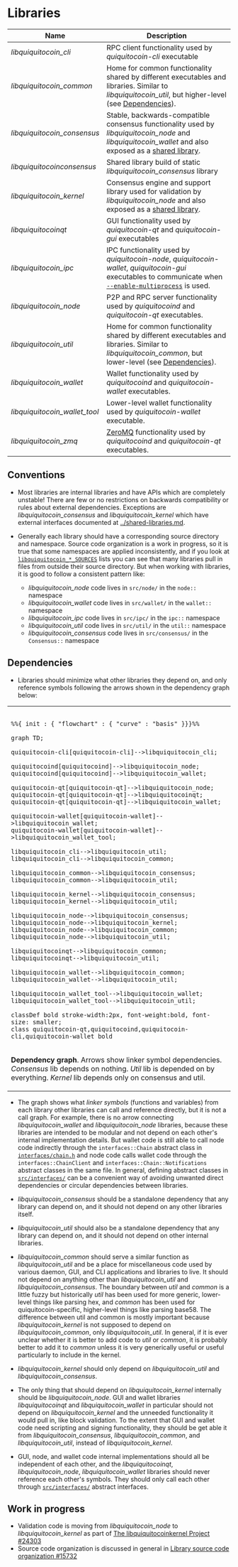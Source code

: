 # Libraries

| Name                     | Description |
|--------------------------|-------------|
| *libquiquitocoin_cli*         | RPC client functionality used by *quiquitocoin-cli* executable |
| *libquiquitocoin_common*      | Home for common functionality shared by different executables and libraries. Similar to *libquiquitocoin_util*, but higher-level (see [Dependencies](#dependencies)). |
| *libquiquitocoin_consensus*   | Stable, backwards-compatible consensus functionality used by *libquiquitocoin_node* and *libquiquitocoin_wallet* and also exposed as a [shared library](../shared-libraries.md). |
| *libquiquitocoinconsensus*    | Shared library build of static *libquiquitocoin_consensus* library |
| *libquiquitocoin_kernel*      | Consensus engine and support library used for validation by *libquiquitocoin_node* and also exposed as a [shared library](../shared-libraries.md). |
| *libquiquitocoinqt*           | GUI functionality used by *quiquitocoin-qt* and *quiquitocoin-gui* executables |
| *libquiquitocoin_ipc*         | IPC functionality used by *quiquitocoin-node*, *quiquitocoin-wallet*, *quiquitocoin-gui* executables to communicate when [`--enable-multiprocess`](multiprocess.md) is used. |
| *libquiquitocoin_node*        | P2P and RPC server functionality used by *quiquitocoind* and *quiquitocoin-qt* executables. |
| *libquiquitocoin_util*        | Home for common functionality shared by different executables and libraries. Similar to *libquiquitocoin_common*, but lower-level (see [Dependencies](#dependencies)). |
| *libquiquitocoin_wallet*      | Wallet functionality used by *quiquitocoind* and *quiquitocoin-wallet* executables. |
| *libquiquitocoin_wallet_tool* | Lower-level wallet functionality used by *quiquitocoin-wallet* executable. |
| *libquiquitocoin_zmq*         | [ZeroMQ](../zmq.md) functionality used by *quiquitocoind* and *quiquitocoin-qt* executables. |

## Conventions

- Most libraries are internal libraries and have APIs which are completely unstable! There are few or no restrictions on backwards compatibility or rules about external dependencies. Exceptions are *libquiquitocoin_consensus* and *libquiquitocoin_kernel* which have external interfaces documented at [../shared-libraries.md](../shared-libraries.md).

- Generally each library should have a corresponding source directory and namespace. Source code organization is a work in progress, so it is true that some namespaces are applied inconsistently, and if you look at [`libquiquitocoin_*_SOURCES`](../../src/Makefile.am) lists you can see that many libraries pull in files from outside their source directory. But when working with libraries, it is good to follow a consistent pattern like:

  - *libquiquitocoin_node* code lives in `src/node/` in the `node::` namespace
  - *libquiquitocoin_wallet* code lives in `src/wallet/` in the `wallet::` namespace
  - *libquiquitocoin_ipc* code lives in `src/ipc/` in the `ipc::` namespace
  - *libquiquitocoin_util* code lives in `src/util/` in the `util::` namespace
  - *libquiquitocoin_consensus* code lives in `src/consensus/` in the `Consensus::` namespace

## Dependencies

- Libraries should minimize what other libraries they depend on, and only reference symbols following the arrows shown in the dependency graph below:

<table><tr><td>

```mermaid

%%{ init : { "flowchart" : { "curve" : "basis" }}}%%

graph TD;

quiquitocoin-cli[quiquitocoin-cli]-->libquiquitocoin_cli;

quiquitocoind[quiquitocoind]-->libquiquitocoin_node;
quiquitocoind[quiquitocoind]-->libquiquitocoin_wallet;

quiquitocoin-qt[quiquitocoin-qt]-->libquiquitocoin_node;
quiquitocoin-qt[quiquitocoin-qt]-->libquiquitocoinqt;
quiquitocoin-qt[quiquitocoin-qt]-->libquiquitocoin_wallet;

quiquitocoin-wallet[quiquitocoin-wallet]-->libquiquitocoin_wallet;
quiquitocoin-wallet[quiquitocoin-wallet]-->libquiquitocoin_wallet_tool;

libquiquitocoin_cli-->libquiquitocoin_util;
libquiquitocoin_cli-->libquiquitocoin_common;

libquiquitocoin_common-->libquiquitocoin_consensus;
libquiquitocoin_common-->libquiquitocoin_util;

libquiquitocoin_kernel-->libquiquitocoin_consensus;
libquiquitocoin_kernel-->libquiquitocoin_util;

libquiquitocoin_node-->libquiquitocoin_consensus;
libquiquitocoin_node-->libquiquitocoin_kernel;
libquiquitocoin_node-->libquiquitocoin_common;
libquiquitocoin_node-->libquiquitocoin_util;

libquiquitocoinqt-->libquiquitocoin_common;
libquiquitocoinqt-->libquiquitocoin_util;

libquiquitocoin_wallet-->libquiquitocoin_common;
libquiquitocoin_wallet-->libquiquitocoin_util;

libquiquitocoin_wallet_tool-->libquiquitocoin_wallet;
libquiquitocoin_wallet_tool-->libquiquitocoin_util;

classDef bold stroke-width:2px, font-weight:bold, font-size: smaller;
class quiquitocoin-qt,quiquitocoind,quiquitocoin-cli,quiquitocoin-wallet bold
```
</td></tr><tr><td>

**Dependency graph**. Arrows show linker symbol dependencies. *Consensus* lib depends on nothing. *Util* lib is depended on by everything. *Kernel* lib depends only on consensus and util.

</td></tr></table>

- The graph shows what _linker symbols_ (functions and variables) from each library other libraries can call and reference directly, but it is not a call graph. For example, there is no arrow connecting *libquiquitocoin_wallet* and *libquiquitocoin_node* libraries, because these libraries are intended to be modular and not depend on each other's internal implementation details. But wallet code is still able to call node code indirectly through the `interfaces::Chain` abstract class in [`interfaces/chain.h`](../../src/interfaces/chain.h) and node code calls wallet code through the `interfaces::ChainClient` and `interfaces::Chain::Notifications` abstract classes in the same file. In general, defining abstract classes in [`src/interfaces/`](../../src/interfaces/) can be a convenient way of avoiding unwanted direct dependencies or circular dependencies between libraries.

- *libquiquitocoin_consensus* should be a standalone dependency that any library can depend on, and it should not depend on any other libraries itself.

- *libquiquitocoin_util* should also be a standalone dependency that any library can depend on, and it should not depend on other internal libraries.

- *libquiquitocoin_common* should serve a similar function as *libquiquitocoin_util* and be a place for miscellaneous code used by various daemon, GUI, and CLI applications and libraries to live. It should not depend on anything other than *libquiquitocoin_util* and *libquiquitocoin_consensus*. The boundary between _util_ and _common_ is a little fuzzy but historically _util_ has been used for more generic, lower-level things like parsing hex, and _common_ has been used for quiquitocoin-specific, higher-level things like parsing base58. The difference between util and common is mostly important because *libquiquitocoin_kernel* is not supposed to depend on *libquiquitocoin_common*, only *libquiquitocoin_util*. In general, if it is ever unclear whether it is better to add code to *util* or *common*, it is probably better to add it to *common* unless it is very generically useful or useful particularly to include in the kernel.


- *libquiquitocoin_kernel* should only depend on *libquiquitocoin_util* and *libquiquitocoin_consensus*.

- The only thing that should depend on *libquiquitocoin_kernel* internally should be *libquiquitocoin_node*. GUI and wallet libraries *libquiquitocoinqt* and *libquiquitocoin_wallet* in particular should not depend on *libquiquitocoin_kernel* and the unneeded functionality it would pull in, like block validation. To the extent that GUI and wallet code need scripting and signing functionality, they should be get able it from *libquiquitocoin_consensus*, *libquiquitocoin_common*, and *libquiquitocoin_util*, instead of *libquiquitocoin_kernel*.

- GUI, node, and wallet code internal implementations should all be independent of each other, and the *libquiquitocoinqt*, *libquiquitocoin_node*, *libquiquitocoin_wallet* libraries should never reference each other's symbols. They should only call each other through [`src/interfaces/`](`../../src/interfaces/`) abstract interfaces.

## Work in progress

- Validation code is moving from *libquiquitocoin_node* to *libquiquitocoin_kernel* as part of [The libquiquitocoinkernel Project #24303](https://github.com/quiquitocoin/quiquitocoin/issues/24303)
- Source code organization is discussed in general in [Library source code organization #15732](https://github.com/quiquitocoin/quiquitocoin/issues/15732)
